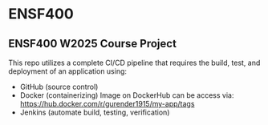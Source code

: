 # ENSF400

## ENSF400 W2025 Course Project

This repo utilizes a complete CI/CD pipeline that requires the build, test, and deployment of an application using:

- GitHub (source control)
- Docker (containerizing)
    Image on DockerHub can be access via: https://hub.docker.com/r/gurender1915/my-app/tags
- Jenkins (automate build, testing, verification)
